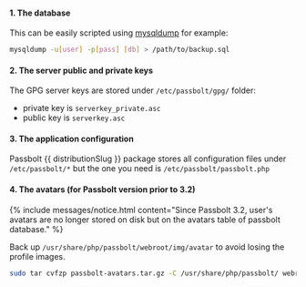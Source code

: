 #### 1. The database

This can be easily scripted using [mysqldump](https://mariadb.com/kb/en/mariadb/mysqldump/) for example:

```bash
mysqldump -u[user] -p[pass] [db] > /path/to/backup.sql
```

#### 2. The server public and private keys

The GPG server keys are stored under `/etc/passbolt/gpg/` folder:

 * private key is `serverkey_private.asc`
 * public key is `serverkey.asc`

#### 3. The application configuration

Passbolt {{ distributionSlug }} package stores all configuration files under `/etc/passbolt/*` but the one you need is `/etc/passbolt/passbolt.php`

#### 4. The avatars (for Passbolt version prior to 3.2)

{% include messages/notice.html
    content="Since Passbolt 3.2, user's avatars are no longer stored on disk but on the avatars table of passbolt database."
%}

Back up `/usr/share/php/passbolt/webroot/img/avatar` to avoid losing
the profile images.

```bash
sudo tar cvfzp passbolt-avatars.tar.gz -C /usr/share/php/passbolt/ webroot/img/avatar
```